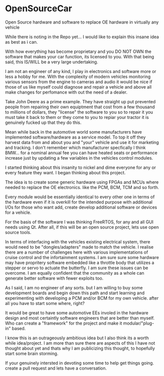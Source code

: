 # OpenSourceCar
Open Source hardware and software to replace OE hardware in virtually any vehicle

While there is noting in the Repo yet... I would like to explain this insane idea as best as i can.

With how everything has become proprietary and you DO NOT OWN the software that makes your car function, its licensed to you. With that being said, this IS/WILL be a very large undertaking.

I am not an engineer of any kind, I play in electronics and software more or less a hobby for me. With the complexity of modern vehicles monitoring various sensors from the engine to cameras and audio it would be nice if those of us like myself could diagnose and repair a vehicle and above all make changes for perfomance with out the need of a dealer. 

Take John Deere as a prime example. They have straight up put prevented people from repairing their own equiptment that cost from a few thousand to millions of dollars, they "license" the software to you so to repair it you must take it back to them or they come to you to repiar your tractor it is genuinely fucked up that they do this.

Mean while back in the automotive world some manufacturers have implemented software/hardware as a service model. To top it off they harvest data from and about you and "your" vehicle and use it for marketing and tracking. I don't remember which manufacturer specfically I think BMW... for a nominal annual fee you can have heated seats or performance increase just by updating a few variables in the vehicles control modules.

I started thinking about this insanity to nickel and dime everyone for any or every feature they want. I began thinking about this project.

The idea is to create some generic hardware using FPGAs and MCUs where needed to replace the OE electronics. like the PCM, BCM, TCM and so forth.

Every module would be essentially identical to every other one in terms of the hardware even if it is overkill for the intended purpose with additional I/Os for those who want add, create develop additional software or devices for a vehicle. 

For the basis of the software I was thinking FreeRTOS, for any and all GUI needs using Qt. After all, if this will be an open source project, lets use open source tools.

In terms of interfacing with the vehicles existing electrical system, there would need to be "dongles/adapters" made to match the vehicle. I realise there are a number of challenges here with various implementations of cruise control and the infortainment systems. I am sure sure some hardware may have propritery software embedded like a throttle body that utilizes a stepper or servo to actuate the butterfly. I am sure these issues can be overcome. I am equally confident that the community as a whole can generate better software with fewer exploits too.

As I said, I am no engineer of any sorts. but I am willing to buy some development boards and begin down this path and start learning and experimenting with developing a PCM and/or BCM for my own vehicle. after all you have to start some where, right?

It would be great to have some automotive EEs involed in the hardware design and most certaintly software engineers that are better than myself.
Who can create a "framework" for the project and make it modular/"plug-in" based.

I know this is an outrageously ambitious idea but I also think its a worth while idea/project. I am more than sure there are aspects of this I have not thought about yet and thats why I am publicizing this thought, to hopefully start some brain storming.

If your genuinely intersted in devoting some time to help get things going. create a pull request and lets have a conversation.


